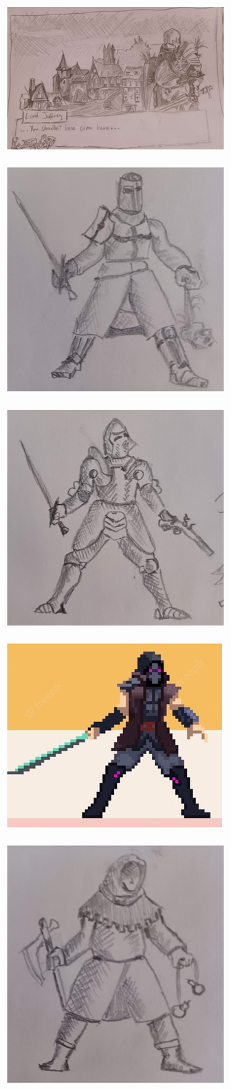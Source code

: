 ![[]](./devlogs/public/art/1.png)
#
![[]](./devlogs/public/art/2.png)
#
![[]](./devlogs/public/art/3.png)
#
![[]](./devlogs/public/art/4.png)
#
![[]](./devlogs/public/art/5.png)
#